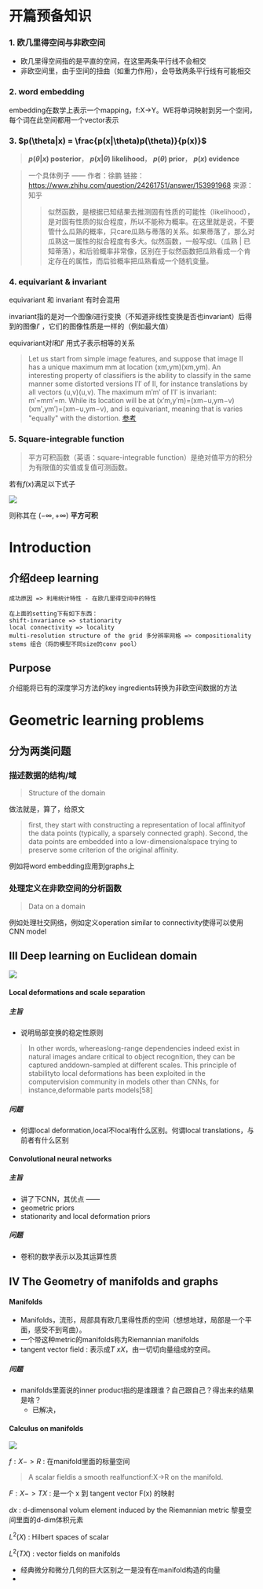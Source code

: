 # 开篇预备知识

### 1. 欧几里得空间与非欧空间

  - 欧几里得空间指的是平直的空间，在这里两条平行线不会相交
  - 非欧空间里，由于空间的扭曲（如重力作用），会导致两条平行线有可能相交

### 2. word embedding

embedding在数学上表示一个mapping，f:X->Y。WE将单词映射到另一个空间，每个词在此空间都用一个vector表示

### 3.  $p(\theta|x) = \frac{p(x|\theta)p(\theta)}{p(x)}$

> **$p(\theta|x)$ posterior**， **$p(x|\theta)$ likelihood**， **$p(\theta)$ prior**， **$p(x)$ evidence**

>一个具体例子 —— 作者：徐鹏
链接：https://www.zhihu.com/question/24261751/answer/153991968
来源：知乎
>>似然函数，是根据已知结果去推测固有性质的可能性（likelihood），是对固有性质的拟合程度，所以不能称为概率。在这里就是说，不要管什么瓜熟的概率，只care瓜熟与蒂落的关系。如果蒂落了，那么对瓜熟这一属性的拟合程度有多大。似然函数，一般写成L（瓜熟 | 已知蒂落），和后验概率非常像，区别在于似然函数把瓜熟看成一个肯定存在的属性，而后验概率把瓜熟看成一个随机变量。

### 4. equivariant & invariant

equivariant 和 invariant 有时会混用

invariant指的是对一个图像$I$进行变换（不知道非线性变换是否也invariant）后得到的图像$I'$ ，它们的图像性质是一样的（例如最大值）

equivariant对$I$和$I'$ 用式子表示相等的关系

> Let us start from simple image features, and suppose that image II has a unique maximum mm at location (xm,ym)(xm,ym). An interesting property of classifiers is the ability to classify in the same manner some distorted versions I′I′ of II, for instance translations by all vectors (u,v)(u,v). The maximum m′m′ of I′I′ is invariant: m′=mm′=m. While its location will be at (x′m,y′m)=(xm−u,ym−v)(xm′,ym′)=(xm−u,ym−v), and is equivariant, meaning that is varies "equally" with the distortion. [参考](https://datascience.stackexchange.com/questions/16060/difference-between-equivariant-to-translation-and-invariant-to-translation)

### 5. Square-integrable function

>平方可积函数（英语：square-integrable function）是绝对值平方的积分为有限值的实值或复值可测函数。

若有$f(x)$满足以下式子

![](https://wikimedia.org/api/rest_v1/media/math/render/svg/9b12698a09fe66b8d4df3fdf58078cc76af60d42)

则称其在 $(-\infty, +\infty)$ **平方可积**




# Introduction

## 介绍deep learning
```
成功原因 => 利用统计特性 - 在欧几里得空间中的特性

在上面的setting下有如下东西：
shift-invariance => stationarity
local connectivity => locality
multi-resolution structure of the grid 多分辨率网格 => compositionality stems 组合（将的模型不同size的conv pool）
```

## Purpose

介绍能将已有的深度学习方法的key ingredients转换为非欧空间数据的方法

# Geometric learning problems

## 分为两类问题

### 描述数据的结构/域

> Structure of the domain

做法就是，算了，给原文

> first, they start with constructing a representation of local affinityof the data points (typically, a sparsely connected graph).
Second, the data points are embedded into a low-dimensionalspace trying to preserve some criterion of the original affinity.

例如将word embedding应用到graphs上

### 处理定义在非欧空间的分析函数

> Data on a domain

例如处理社交网络，例如定义operation similar to connectivity使得可以使用CNN model

## III Deep learning on Euclidean domain

![](symbol.png)

#### Local deformations and scale separation

##### 主旨

- 说明局部变换的稳定性原则

>In other words, whereaslong-range dependencies  indeed exist in natural images andare critical to object recognition, they can be captured anddown-sampled at different scales. This principle of stabilityto local deformations has been exploited in the computervision community in models other than CNNs, for instance,deformable parts models[58]

##### 问题

- 何谓local deformation,local不local有什么区别。何谓local translations，与前者有什么区别

#### Convolutional neural networks

##### 主旨

- 讲了下CNN，其优点 ——
- geometric priors
- stationarity and local deformation priors

##### 问题

- 卷积的数学表示以及其运算性质

## IV The Geometry of manifolds and graphs

#### Manifolds

- Manifolds，流形，局部具有欧几里得性质的空间（想想地球，局部是一个平面，感受不到弯曲）。
- 一个带这种metric的manifolds称为Riemannian manifolds
- tangent vector field : 表示成$T~xX$，由一切切向量组成的空间。

##### 问题

- manifolds里面说的inner product指的是谁跟谁？自己跟自己？得出来的结果是啥？
  - 已解决，

#### Calculus on manifolds

![](.png)

$f : X -> R$ : 在manifold里面的标量空间
> A scalar fieldis a smooth realfunctionf:X->R on the manifold.

$F : X -> TX$ : 是一个 x 到 tangent vector F(x) 的映射

$dx$ : d-dimensonal volum element induced by the Riemannian metric 黎曼空间里面的d-dim体积元素

$L^2(X)$ : Hilbert spaces of scalar

$L^2(TX)$ : vector fields on manifolds

- 经典微分和微分几何的巨大区别之一是没有在manifold构造的向量
-
